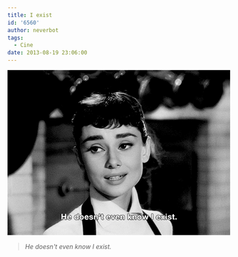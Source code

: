 ```yaml
---
title: I exist
id: '6560'
author: neverbot
tags:
  - Cine
date: 2013-08-19 23:06:00
---
```


[![Audrey Hepburn en Sabrina](./i-exist/audrey_hepburn_sabrina.gif)](https://neverbot.com/wp-content/uploads/2013/08/audrey_hepburn_sabrina.gif)

> _He doesn't even know I exist._